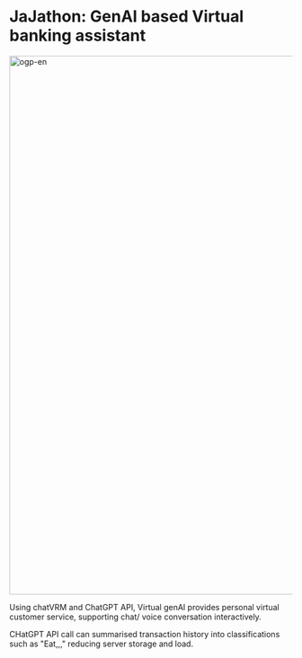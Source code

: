# JaJathon: GenAI based Virtual banking assistant

<img width="959" alt="ogp-en" src="https://github.com/adas598/jajathon-vr-banking-assistant/assets/141790766/2a7cddaf-726a-4b32-9b22-2f85cd176227">

Using chatVRM and ChatGPT API, Virtual genAI provides personal virtual customer service, supporting chat/ voice conversation interactively.

CHatGPT API call can summarised transaction history into classifications such as "Eat,,," reducing server storage and load.





